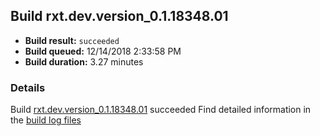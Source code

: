 ## Build rxt.dev.version_0.1.18348.01
- **Build result:** `succeeded`
- **Build queued:** 12/14/2018 2:33:58 PM
- **Build duration:** 3.27 minutes
### Details
Build [rxt.dev.version_0.1.18348.01](https://winappstudio.visualstudio.com/web/build.aspx?pcguid=a4ef43be-68ce-4195-a619-079b4d9834c2&builduri=vstfs%3a%2f%2f%2fBuild%2fBuild%2f26759) succeeded
Find detailed information in the [build log files](https://uwpctdiags.blob.core.windows.net/buildlogs/rxt.dev.version_0.1.18348.01_logs.zip)

